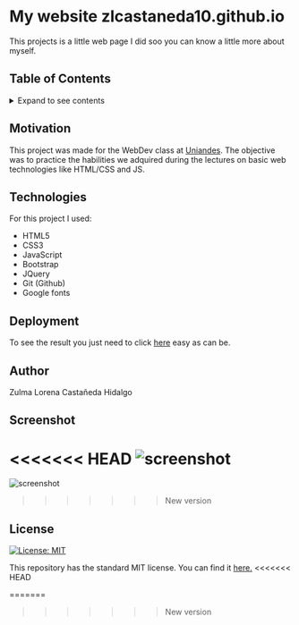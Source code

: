 # My website zlcastaneda10.github.io 
This projects is a little web page I did soo you can know a little more about myself.

## Table of Contents
<details><summary>Expand to see contents</summary>
  <p>
   
* **[Motivation](#motivation)**<br />
* **[Technologies](#technologies)**<br />
* **[Deployment](#deployment)**<br />
* **[Author](#author)**<br />
* **[Screenshot](#screenshot)**<br />
* **[License](#license)**<br />

</p>
</details>

## Motivation
This project was made for the WebDev class at [Uniandes](https://www.uniandes.edu.co). The objective was to practice the habilities we adquired during the lectures on basic web technologies like HTML/CSS and JS.

## Technologies
For this project I used: 
* HTML5
* CSS3
* JavaScript
* Bootstrap
* JQuery
* Git (Github)
* Google fonts

## Deployment
To see the result you just need to click [here](https://zlcastaneda10.github.io/) easy as can be. 

## Author
Zulma Lorena Castañeda Hidalgo 

## Screenshot
<<<<<<< HEAD
![screenshot](https://i.imgur.com/RJjury9.png)
=======
![screenshot](https://i.imgur.com/WgHYyLz.png)
>>>>>>> New version

## License
[![License: MIT](https://img.shields.io/badge/License-MIT-yellow.svg)](https://opensource.org/licenses/MIT)

This repository has the standard MIT license. You can find it [here.](https://opensource.org/licenses/MIT)
<<<<<<< HEAD

=======
>>>>>>> New version
